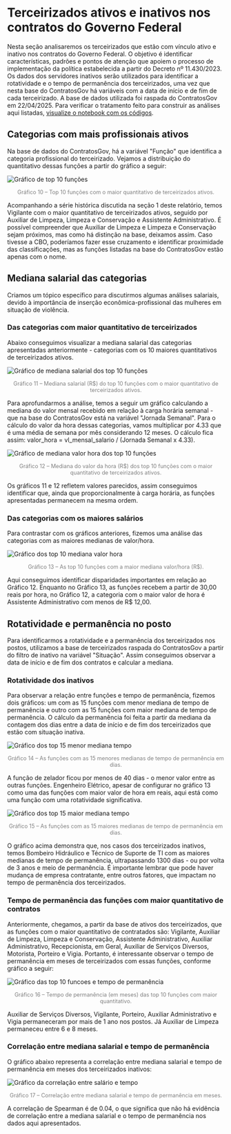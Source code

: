 # Terceirizados ativos e inativos nos contratos do Governo Federal

Nesta seção analisaremos os terceirizados que estão com vínculo ativo e inativo nos contratos do Governo Federal. O objetivo é identificar características, padrões e pontos de atenção que apoiem o processo de implementação da política estabelecida a partir do Decreto nº 11.430/2023. Os dados dos servidores inativos serão utilizados para identificar a rotatividade e o tempo de permanência dos terceirizados, uma vez que nesta base do ContratosGov há variáveis com a data de início e de fim de cada terceirizado. A base de dados utilizada foi raspada do ContratosGov em 22/04/2025. Para verificar o tratamento feito para construir as análises aqui listadas, [visualize o notebook com os códigos](https://nbviewer.org/github/lab-dados-seges/dados-terceirizados/blob/main/analises/terceirizados_contratosgov.ipynb).

## Categorias com mais profissionais ativos

Na base de dados do ContratosGov, há a variável "Função" que identifica a categoria profissional do terceirizado. Vejamos a distribuição do quantitativo dessas funções a partir do gráfico a seguir:

![Gráfico de top 10 funções](../analises/graficos/top_10_funcoes.png)
<p style="text-align: center; font-size: 0.9em; color: gray;">
Gráfico 10 – Top 10 funções com o maior quantitativo de terceirizados ativos.
</p>

Acompanhando a série histórica discutida na seção 1 deste relatório, temos Vigilante com o maior quantitativo de terceirizados ativos, seguido por Auxiliar de Limpeza, Limpeza e Conservação e Assistente Administrativo. É possível compreender que Auxiliar de Limpeza e Limpeza e Conservação sejam próximos, mas como há distinção na base, deixamos assim. Caso tivesse a CBO, poderíamos fazer esse cruzamento e identificar proximidade das classificações, mas as funções listadas na base do ContratosGov estão apenas com o nome.

## Mediana salarial das categorias

Criamos um tópico específico para discutirmos algumas análises salariais, devido à importância de inserção econômica-profissional das mulheres em situação de violência.

### Das categorias com maior quantitativo de terceirizados

Abaixo conseguimos visualizar a mediana salarial das categorias apresentadas anteriormente - categorias com os 10 maiores quantitativos de terceirizados ativos.

![Gráfico de mediana salarial dos top 10 funções](../analises/graficos/mediana_salarial_ativos.png)
<p style="text-align: center; font-size: 0.9em; color: gray;">
Gráfico 11 – Mediana salarial (R$) do top 10 funções com o maior quantitativo de terceirizados ativos.
</p>

Para aprofundarmos a análise, temos a seguir um gráfico calculando a mediana do valor mensal recebido em relação à carga horária semanal - que na base do ContratosGov está na variável "Jornada Semanal". Para o cálculo do valor da hora dessas categorias, vamos multiplicar por 4.33 que é uma média de semana por mês considerando 12 meses. O cálculo fica assim: valor_hora = vl_mensal_salario / (Jornada Semanal x 4.33).

![Gráfico de mediana valor hora dos top 10 funções](../analises/graficos/mediana_valor_hora_top_10.png)
<p style="text-align: center; font-size: 0.9em; color: gray;">
Gráfico 12 – Mediana do valor da hora (R$) dos top 10 funções com o maior quantitativo de terceirizados ativos.
</p>

Os gráficos 11 e 12 refletem valores parecidos, assim conseguimos identificar que, ainda que proporcionalmente à carga horária, as funções apresentadas permanecem na mesma ordem.

### Das categorias com os maiores salários

Para contrastar com os gráficos anteriores, fizemos uma análise das categorias com as maiores medianas de valor/hora.

![Gráfico dos top 10 mediana valor hora](../analises/graficos/top_10_mediana_valor_hora.png)
<p style="text-align: center; font-size: 0.9em; color: gray;">
Gráfico 13 – As top 10 funções com a maior mediana valor/hora (R$).
</p>

Aqui conseguimos identificar disparidades importantes em relação ao Gráfico 12. Enquanto no Gráfico 13, as funções recebem a partir de 30,00 reais por hora, no Gráfico 12, a categoria com o maior valor de hora é Assistente Administrativo com menos de R$ 12,00.

## Rotatividade e permanência no posto

Para identificarmos a rotatividade e a permanência dos terceirizados nos postos, utilizamos a base de terceirizados raspada do ContratosGov a partir do filtro de inativo na variável "Situação". Assim conseguimos observar a data de início e de fim dos contratos e calcular a mediana.

### Rotatividade dos inativos

Para observar a relação entre funções e tempo de permanência, fizemos dois gráficos: um com as 15 funções com menor mediana de tempo de permanência e outro com as 15 funções com maior mediana de tempo de permanência. O cálculo da permanência foi feita a partir da mediana da contagem dos dias entre a data de início e de fim dos terceirizados que estão com situação inativa.

![Gráfico dos top 15 menor mediana tempo](../analises/graficos/top_15_menor_mediana_tempo.png)
<p style="text-align: center; font-size: 0.9em; color: gray;">
Gráfico 14 – As funções com as 15 menores medianas de tempo de permanência em dias.
</p>

A função de zelador ficou por menos de 40 dias - o menor valor entre as outras funções. Engenheiro Elétrico, apesar de configurar no gráfico 13 como uma das funções com maior valor de hora em reais, aqui está como uma função com uma rotatividade significativa.

![Gráfico dos top 15 maior mediana tempo](../analises/graficos/top_15_maior_mediana_tempo.png)
<p style="text-align: center; font-size: 0.9em; color: gray;">
Gráfico 15 – As funções com as 15 maiores medianas de tempo de permanência em dias.
</p>

O gráfico acima demonstra que, nos casos dos terceirizados inativos, temos Bombeiro Hidráulico e Técnico de Suporte de TI com as maiores medianas de tempo de permanência, ultrapassando 1300 dias - ou por volta de 3 anos e meio de permanência. É importante lembrar que pode haver mudança de empresa contratante, entre outros fatores, que impactam no tempo de permanência dos terceirizados.

### Tempo de permanência das funções com maior quantitativo de contratos

Anteriormente, chegamos, a partir da base de ativos dos terceirizados, que as funções com o maior quantitativo de contratados são: Vigilante, Auxiliar de Limpeza, Limpeza e Conservação, Assistente Administrativo, Auxiliar Administrativo, Recepcionista, em Geral, Auxiliar de Serviços Diversos, Motorista, Porteiro e Vigia. Portanto, é interessante observar o tempo de permanência em meses de terceirizados com essas funções, conforme gráfico a seguir:

![Gráfico das top 10 funcoes e tempo de permanência](../analises/graficos/top_10_funcoes_mediana_tempo.png)
<p style="text-align: center; font-size: 0.9em; color: gray;">
Gráfico 16 – Tempo de permanência (em meses) das top 10 funções com maior quantitativo.
</p>

Auxiliar de Serviços Diversos, Vigilante, Porteiro, Auxiliar Administrativo e Vigia permaneceram por mais de 1 ano nos postos. Já Auxiliar de Limpeza permaneceu entre 6 e 8 meses.

### Correlação entre mediana salarial e tempo de permanência

O gráfico abaixo representa a correlação entre mediana salarial e tempo de permanência em meses dos terceirizados inativos:

![Gráfico da correlação entre salário e tempo](../analises/graficos/corr_salario_tempo.png)
<p style="text-align: center; font-size: 0.9em; color: gray;">
Gráfico 17 – Correlação entre mediana salarial e tempo de permanência em meses.
</p>

A correlação de Spearman é de 0.04, o que significa que não há evidência de correlação entre a mediana salarial e o tempo de permanência nos dados aqui apresentados. 